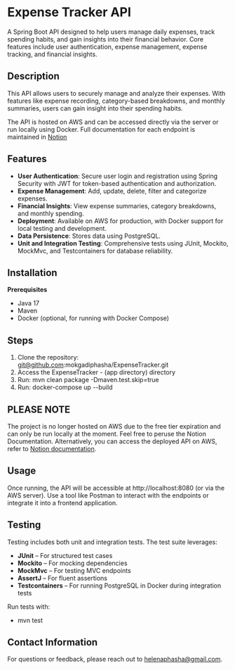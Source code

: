 # **Expense Tracker API**

A Spring Boot API designed to help users manage daily expenses, track spending habits, and gain insights into their financial behavior. Core features include user authentication, expense management, expense tracking, and financial insights.

## **Description**
This API allows users to securely manage and analyze their expenses. With features like expense recording, category-based breakdowns, and monthly summaries, users can gain insight into their spending habits.

The API is hosted on AWS and can be accessed directly via the server or run locally using Docker. Full documentation for each endpoint is maintained in [Notion](https://obtainable-clavicle-371.notion.site/API-Documentation-129664ac6a40809ebe96e6e32aeacb10?pvs=4.)

## **Features**
- **User Authentication**: Secure user login and registration using Spring Security with JWT for token-based authentication and authorization.
- **Expense Management**: Add, update, delete, filter and categorize expenses.
- **Financial Insights**: View expense summaries, category breakdowns, and monthly spending.
- **Deployment**: Available on AWS for production, with Docker support for local testing and development.
- **Data Persistence**: Stores data using PostgreSQL.
- **Unit and Integration Testing**: Comprehensive tests using JUnit, Mockito, MockMvc, and Testcontainers for database reliability.

## **Installation**
**Prerequisites**
- Java 17
- Maven
- Docker (optional, for running with Docker Compose)

**Steps**
- 
1. Clone the repository: git@github.com:mokgadiphasha/ExpenseTracker.git
2. Access the ExpenseTracker - (app directory) directory
3. Run: mvn clean package -Dmaven.test.skip=true
4. Run: docker-compose up --build

## **PLEASE NOTE** 
The project is no longer hosted on AWS due to the free tier expiration and can only be run locally at the moment. Feel free to peruse the Notion Documentation.
Alternatively, you can access the deployed API on AWS, refer to [Notion documentation](https://obtainable-clavicle-371.notion.site/API-Documentation-129664ac6a40809ebe96e6e32aeacb10?pvs=4.).

## **Usage**
Once running, the API will be accessible at http://localhost:8080 (or via the AWS server). Use a tool like Postman to interact with the endpoints or integrate it into a frontend application.

## **Testing**
Testing includes both unit and integration tests. The test suite leverages:
- **JUnit** – For structured test cases
- **Mockito** – For mocking dependencies
- **MockMvc** – For testing MVC endpoints
- **AssertJ** – For fluent assertions
- **Testcontainers** – For running PostgreSQL in Docker during integration tests

Run tests with:
- mvn test

## **Contact Information**
For questions or feedback, please reach out to helenaphasha@gmail.com.




   
